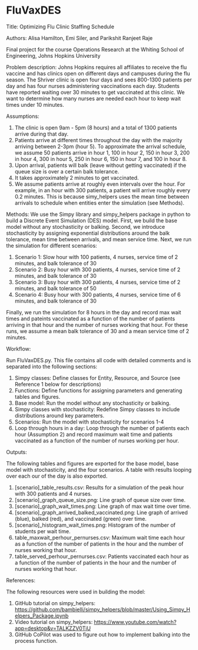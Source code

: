 # FluVaxDES
Title: Optimizing Flu Clinic Staffing Schedule

Authors: Alisa Hamilton, Emi Siler, and Parikshit Ranjeet Raje 

Final project for the course Operations Research at the Whiting School of Engineering, Johns Hopkins University

Problem description: Johns Hopkins requires all affiliates to receive the flu vaccine and has clinics open on different days and campuses during the flu season. The Shriver clinic is open four days and sees 800-1300 patients per day and has four nurses administering vaccinations each day. Students have reported waiting over 30 minutes to get vaccinated at this clinic. We want to determine how many nurses are needed each hour to keep wait times under 10 minutes.

Assumptions:

1. The clinic is open 9am - 5pm (8 hours) and a total of 1300 patients arrive during that day.
2. Patients arrive at different times throughout the day with the majority arriving between 2-3pm (hour 5). To approximate the arrival schedule, we assume 50 patients arrive in hour 1, 100 in hour 2, 150 in hour 3, 200 in hour 4, 300 in hour 5, 250 in hour 6, 150 in hour 7, and 100 in hour 8.
3. Upon arrival, patients will balk (leave without getting vaccinated) if the queue size is over a certain balk tolerance.
4. It takes approximately 2 minutes to get vaccinated.
5. We assume patients arrive at roughly even intervals over the hour. For example, in an hour with 300 patients, a patient will arrive roughly every 0.2 minutes. This is because simy_helpers uses the mean time between arrivals to schedule when entities enter the simulation (see Methods).

Methods: We use the Simpy library and simpy_helpers package in python to build a Discrete Event Simulation (DES) model. First, we build the base model without any stochasticity or balking. Second, we introduce stochasticity by assigning exponential distributions around the balk tolerance, mean time between arrivals, and mean service time. Next, we run the simulation for different scenarios:
1. Scenario 1: Slow hour with 100 patients, 4 nurses, service time of 2 minutes, and balk tolerance of 30
2. Scenario 2: Busy hour with 300 patients, 4 nurses, service time of 2 minutes, and balk tolerance of 30
3. Scenario 3: Busy hour with 300 patients, 4 nurses, service time of 2 minutes, and balk tolerance of 50
4. Scenario 4: Busy hour with 300 patients, 4 nurses, service time of 6 minutes, and balk tolerance of 30

Finally, we run the simulation for 8 hours in the day and record max wait times and pateints vaccinated as a function of the number of patients arriving in that hour and the number of nurses working that hour. For these runs, we assume a mean balk tolerance of 30 and a mean service time of 2 minutes.

Workflow:

Run FluVaxDES.py. This file contains all code with detailed comments and is separated into the following sections: 
1. Simpy classes: Define classes for Entity, Resource, and Source (see Reference 1 below for descriptions)
2. Functions: Define functions for assigning parameters and generating tables and figures.
3. Base model: Run the model without any stochasticity or balking.
4. Simpy classes with stochasticity: Redefine Simpy classes to include distributions around key parameters.
5. Scenarios: Run the model with stochasticity for scenarios 1-4
6. Loop through hours in a day: Loop through the number of patients each hour (Assumption 2) and record maximum wait time and patients vaccinated as a function of the number of nurses working per hour. 

Outputs:

The following tables and figures are exported for the base model, base model with stochasticity, and the four scenarios. A table with results looping over each our of the day is also exported.
1. [scenario]_table_results.csv: Results for a simulation of the peak hour with 300 patients and 4 nurses.
2. [scenario]_graph_queue_size.png: Line graph of queue size over time.
3. [scenario]_graph_wait_times.png: Line graph of max wait time over time.
4. [scenario]_graph_arrived_balked_vaccinated.png: Line graph of arrived (blue), balked (red), and vaccinated (green) over time. 
5. [scenario]_histogram_wait_times.png: Histogram of the number of students per wait time.
6. table_maxwait_perhour_pernurses.csv: Maximum wait time each hour as a function of the number of patients in the hour and the number of nurses working that hour.
7. table_served_perhour_pernurses.csv: Patients vaccinated each hour as a function of the number of patients in the hour and the number of nurses working that hour.

References:

The following resources were used in building the model:
1. GitHub tutorial on simpy_helpers: https://github.com/bambielli/simpy_helpers/blob/master/Using_Simpy_Helpers_Package.ipynb
2. Video tutorial on simpy_helpers: https://www.youtube.com/watch?app=desktop&v=TALKZZV0TiU
3. GitHub CoPilot was used to figure out how to implement balking into the process function.


